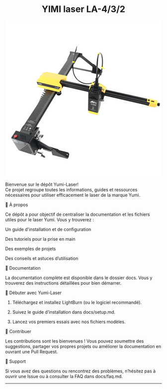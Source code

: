
<div align="center">
    <h1>YIMI laser LA-4/3/2</h1>
    <img src="images/yumi-laser.png" width="500">
</div>

Bienvenue sur le dépôt Yumi-Laser!  
Ce projet regroupe toutes les informations, guides et ressources nécessaires pour utiliser efficacement le laser de la marque Yumi.

📌 À propos

Ce dépôt a pour objectif de centraliser la documentation et les fichiers utiles pour le laser Yumi. Vous y trouverez :

Un guide d'installation et de configuration

Des tutoriels pour la prise en main

Des exemples de projets

Des conseils et astuces d’utilisation


📖 Documentation

La documentation complète est disponible dans le dossier docs. Vous y trouverez des instructions détaillées pour bien démarrer.

🚀 Débuter avec Yumi-Laser

1. Téléchargez et installez LightBurn (ou le logiciel recommandé).


2. Suivez le guide d’installation dans docs/setup.md.


3. Lancez vos premiers essais avec nos fichiers modèles.



🤝 Contribuer

Les contributions sont les bienvenues ! Vous pouvez soumettre des suggestions, partager vos propres projets ou améliorer la documentation en ouvrant une Pull Request.

📩 Support

Si vous avez des questions ou rencontrez des problèmes, n’hésitez pas à ouvrir une Issue ou à consulter la FAQ dans docs/faq.md.


---
